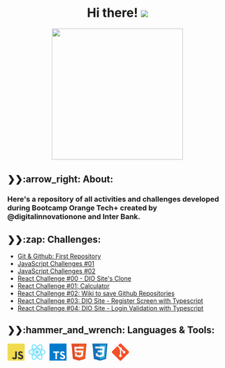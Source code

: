 <h1 align="center"> Hi there!
  <img src="https://media.giphy.com/media/hvRJCLFzcasrR4ia7z/giphy.gif" width="30px"/>
</h1>

  <div align="center">
    <img src="https://hermes.digitalinnovation.one/files/assets/e41313e0-53f7-4306-8791-09ca800fb469.png" width="300" height="300"/>
  </div>  

<h2>❯❯:arrow_right: About:</h2>
  <h3>Here's a repository of all activities and challenges developed during Bootcamp Orange Tech+ created by @digitalinnovationone and Inter Bank.</h3>

<h2>❯❯:zap: Challenges:</h2>

- <a href="https://github.com/Bootcamp-Orange-Tech/dio-desafio-git-github">Git & Github: First Repository</a>&nbsp;
- <a href="https://github.com/Bootcamp-Orange-Tech/dio-clone-site">JavaScript Challenges #01</a>&nbsp;
- <a href="https://github.com/Bootcamp-Orange-Tech/dio-clone-site">JavaScript Challenges #02</a>&nbsp;
- <a href="https://github.com/Bootcamp-Orange-Tech/dio-clone-site">React Challenge #00 - DIO Site's Clone</a>&nbsp;
- <a href="https://github.com/Bootcamp-Orange-Tech/trilha-react-desafio-1">React Challenge #01: Calculator</a>&nbsp;
- <a href="https://github.com/Bootcamp-Orange-Tech/trilha-react-desafio-2">React Challenge #02: Wiki to save Github Repositories</a>&nbsp;
- <a href="https://github.com/Bootcamp-Orange-Tech/trilha-react-desafio-3">React Challenge #03: DIO Site - Register Screen with Typescript</a>&nbsp;
- <a href="https://github.com/Bootcamp-Orange-Tech/trilha-react-desafio-4">React Challenge #04: DIO Site - Login Validation with Typescript</a>&nbsp;

<h2>❯❯:hammer_and_wrench: Languages & Tools:</h2>

<div>
  <img src="https://github.com/devicons/devicon/blob/master/icons/javascript/javascript-original.svg" title="JavaScript" alt="JavaScript" width="40" height="40"/>&nbsp;
  <img src="https://github.com/devicons/devicon/blob/master/icons/react/react-original.svg" title="React" alt="React" width="40" height="40"/>&nbsp;
  <img src="https://github.com/devicons/devicon/blob/master/icons/typescript/typescript-original.svg" title="Typescript" alt="Typescript" width="40" height="40"/>&nbsp;
  <img src="https://github.com/devicons/devicon/blob/master/icons/html5/html5-original.svg" title="HTML" alt="HTML" width="40" height="40"/>&nbsp;
  <img src="https://github.com/devicons/devicon/blob/master/icons/css3/css3-original.svg" title="CSS" alt="CSS" width="40" height="40"/>&nbsp;
  <img src="https://github.com/devicons/devicon/blob/master/icons/git/git-original.svg" title="Git" alt="Git" width="40" height="40"/>&nbsp;
</div>


